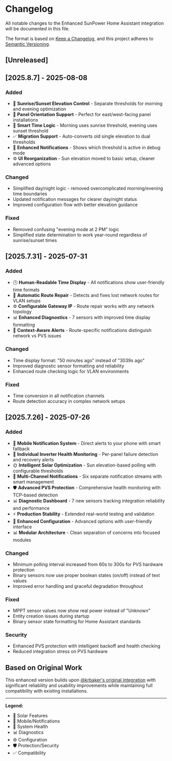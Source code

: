 # Changelog

All notable changes to the Enhanced SunPower Home Assistant integration will be documented in this file.

The format is based on [Keep a Changelog](https://keepachangelog.com/en/1.0.0/),
and this project adheres to [Semantic Versioning](https://semver.org/spec/v2.0.0.html).

## [Unreleased]

## [2025.8.7] - 2025-08-08

### Added
- 🌅 **Sunrise/Sunset Elevation Control** - Separate thresholds for morning and evening optimization
- 🎯 **Panel Orientation Support** - Perfect for east/west-facing panel installations
- 🔧 **Smart Time Logic** - Morning uses sunrise threshold, evening uses sunset threshold
- ✅ **Migration Support** - Auto-converts old single elevation to dual thresholds
- 📱 **Enhanced Notifications** - Shows which threshold is active in debug mode
- ⚙️ **UI Reorganization** - Sun elevation moved to basic setup, cleaner advanced options

### Changed
- Simplified day/night logic - removed overcomplicated morning/evening time boundaries
- Updated notification messages for clearer day/night status
- Improved configuration flow with better elevation guidance

### Fixed
- Removed confusing "evening mode at 2 PM" logic
- Simplified state determination to work year-round regardless of sunrise/sunset times

## [2025.7.31] - 2025-07-31

### Added
- 🕒 **Human-Readable Time Display** - All notifications show user-friendly time formats
- 🛜 **Automatic Route Repair** - Detects and fixes lost network routes for VLAN setups
- ⚙️ **Configurable Gateway IP** - Route repair works with any network topology
- 📊 **Enhanced Diagnostics** - 7 sensors with improved time display formatting
- 🔧 **Context-Aware Alerts** - Route-specific notifications distinguish network vs PVS issues

### Changed
- Time display format: "50 minutes ago" instead of "3039s ago"
- Improved diagnostic sensor formatting and reliability
- Enhanced route checking logic for VLAN environments

### Fixed
- Time conversion in all notification channels
- Route detection accuracy in complex network setups

## [2025.7.26] - 2025-07-26

### Added
- 📱 **Mobile Notification System** - Direct alerts to your phone with smart fallback
- 🔧 **Individual Inverter Health Monitoring** - Per-panel failure detection and recovery alerts
- 🌞 **Intelligent Solar Optimization** - Sun elevation-based polling with configurable thresholds
- 🔔 **Multi-Channel Notifications** - Six separate notification streams with smart management
- 🛡️ **Advanced PVS Protection** - Comprehensive health monitoring with TCP-based detection
- 📊 **Diagnostic Dashboard** - 7 new sensors tracking integration reliability and performance
- ⚡ **Production Stability** - Extended real-world testing and validation
- 🔧 **Enhanced Configuration** - Advanced options with user-friendly interface
- 📊 **Modular Architecture** - Clean separation of concerns into focused modules

### Changed
- Minimum polling interval increased from 60s to 300s for PVS hardware protection
- Binary sensors now use proper boolean states (on/off) instead of text values
- Improved error handling and graceful degradation throughout

### Fixed
- MPPT sensor values now show real power instead of "Unknown"
- Entity creation issues during startup
- Binary sensor state formatting for Home Assistant standards

### Security
- Enhanced PVS protection with intelligent backoff and health checking
- Reduced integration stress on PVS hardware

## Based on Original Work

This enhanced version builds upon [@krbaker's original integration](https://github.com/krbaker/hass-sunpower) with significant reliability and usability improvements while maintaining full compatibility with existing installations.

---

**Legend:**
- 🌅 Solar Features
- 📱 Mobile/Notifications  
- 🔧 System Health
- 📊 Diagnostics
- ⚙️ Configuration
- 🛡️ Protection/Security
- ✅ Compatibility
